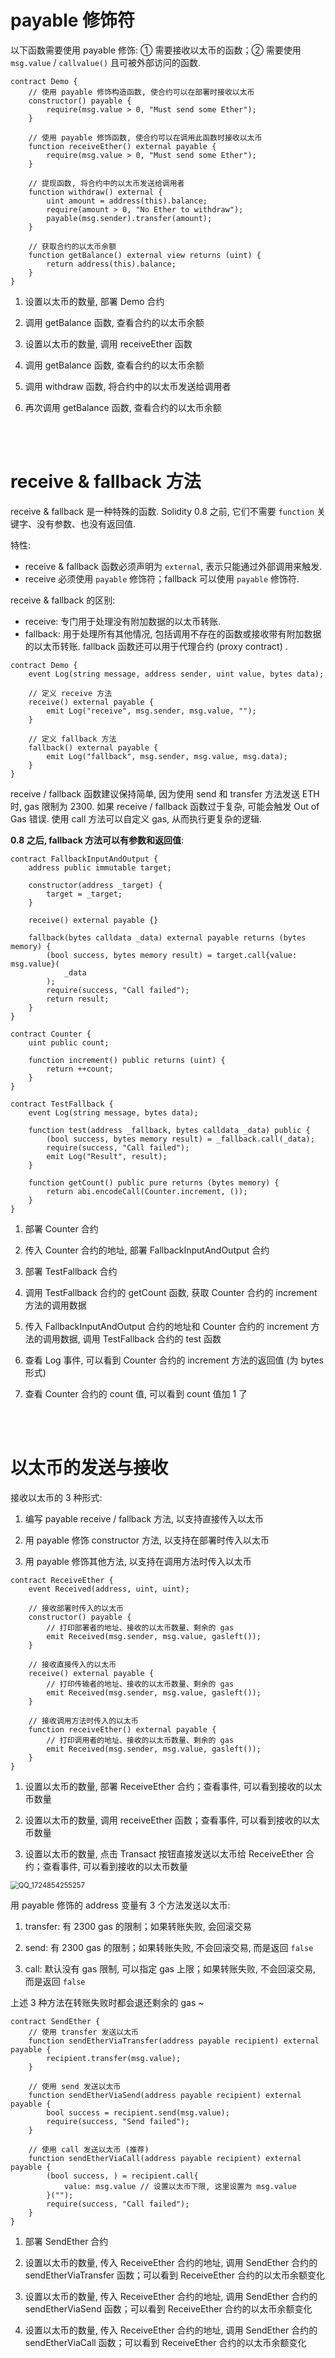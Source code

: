 # payable 修饰符

以下函数需要使用 payable 修饰: ① 需要接收以太币的函数；② 需要使用 `msg.value` / `callvalue()` 且可被外部访问的函数.

```solidity
contract Demo {
    // 使用 payable 修饰构造函数, 使合约可以在部署时接收以太币
    constructor() payable {
        require(msg.value > 0, "Must send some Ether");
    }

    // 使用 payable 修饰函数, 使合约可以在调用此函数时接收以太币
    function receiveEther() external payable {
        require(msg.value > 0, "Must send some Ether");
    }

    // 提现函数, 将合约中的以太币发送给调用者
    function withdraw() external {
        uint amount = address(this).balance;
        require(amount > 0, "No Ether to withdraw");
        payable(msg.sender).transfer(amount);
    }

    // 获取合约的以太币余额
    function getBalance() external view returns (uint) {
        return address(this).balance;
    }
}
```

1.  设置以太币的数量, 部署 Demo 合约

2.  调用 getBalance 函数, 查看合约的以太币余额

3.  设置以太币的数量, 调用 receiveEther 函数

4.  调用 getBalance 函数, 查看合约的以太币余额

5.  调用 withdraw 函数, 将合约中的以太币发送给调用者

6.  再次调用 getBalance 函数, 查看合约的以太币余额

<br><br>

# receive & fallback 方法

receive & fallback 是一种特殊的函数. Solidity 0.8 之前, 它们不需要 `function` 关键字、没有参数、也没有返回值.

特性:

-   receive & fallback 函数必须声明为 `external`, 表示只能通过外部调用来触发.
-   receive 必须使用 `payable` 修饰符；fallback 可以使用 `payable` 修饰符.

receive & fallback 的区别:

-   receive: 专门用于处理没有附加数据的以太币转账.
-   fallback: 用于处理所有其他情况, 包括调用不存在的函数或接收带有附加数据的以太币转账. fallback 函数还可以用于代理合约 (proxy contract) .

```solidity
contract Demo {
    event Log(string message, address sender, uint value, bytes data);

    // 定义 receive 方法
    receive() external payable {
        emit Log("receive", msg.sender, msg.value, "");
    }

    // 定义 fallback 方法
    fallback() external payable {
        emit Log("fallback", msg.sender, msg.value, msg.data);
    }
}
```

receive / fallback 函数建议保持简单, 因为使用 send 和 transfer 方法发送 ETH 时, gas 限制为 2300. 如果 receive / fallback 函数过于复杂, 可能会触发 Out of Gas 错误. 使用 call 方法可以自定义 gas, 从而执行更复杂的逻辑.

**0.8 之后, fallback 方法可以有参数和返回值**:

```solidity
contract FallbackInputAndOutput {
    address public immutable target;

    constructor(address _target) {
        target = _target;
    }

    receive() external payable {}

    fallback(bytes calldata _data) external payable returns (bytes memory) {
        (bool success, bytes memory result) = target.call{value: msg.value}(
            _data
        );
        require(success, "Call failed");
        return result;
    }
}

contract Counter {
    uint public count;

    function increment() public returns (uint) {
        return ++count;
    }
}

contract TestFallback {
    event Log(string message, bytes data);

    function test(address _fallback, bytes calldata _data) public {
        (bool success, bytes memory result) = _fallback.call(_data);
        require(success, "Call failed");
        emit Log("Result", result);
    }

    function getCount() public pure returns (bytes memory) {
        return abi.encodeCall(Counter.increment, ());
    }
}
```

1. 部署 Counter 合约

2. 传入 Counter 合约的地址, 部署 FallbackInputAndOutput 合约

3. 部署 TestFallback 合约

4. 调用 TestFallback 合约的 getCount 函数, 获取 Counter 合约的 increment 方法的调用数据

5. 传入 FallbackInputAndOutput 合约的地址和 Counter 合约的 increment 方法的调用数据, 调用 TestFallback 合约的 test 函数

6. 查看 Log 事件, 可以看到 Counter 合约的 increment 方法的返回值 (为 bytes 形式)

7. 查看 Counter 合约的 count 值, 可以看到 count 值加 1 了

<br><br>

# 以太币的发送与接收

接收以太币的 3 种形式:

1. 编写 payable receive / fallback 方法, 以支持直接传入以太币

2. 用 payable 修饰 constructor 方法, 以支持在部署时传入以太币

3. 用 payable 修饰其他方法, 以支持在调用方法时传入以太币

```solidity
contract ReceiveEther {
    event Received(address, uint, uint);

    // 接收部署时传入的以太币
    constructor() payable {
        // 打印部署者的地址、接收的以太币数量、剩余的 gas
        emit Received(msg.sender, msg.value, gasleft());
    }

    // 接收直接传入的以太币
    receive() external payable {
        // 打印传输者的地址、接收的以太币数量、剩余的 gas
        emit Received(msg.sender, msg.value, gasleft());
    }

    // 接收调用方法时传入的以太币
    function receiveEther() external payable {
        // 打印调用者的地址、接收的以太币数量、剩余的 gas
        emit Received(msg.sender, msg.value, gasleft());
    }
}
```

1. 设置以太币的数量, 部署 ReceiveEther 合约；查看事件, 可以看到接收的以太币数量

2. 设置以太币的数量, 调用 receiveEther 函数；查看事件, 可以看到接收的以太币数量

3. 设置以太币的数量, 点击 Transact 按钮直接发送以太币给 ReceiveEther 合约；查看事件, 可以看到接收的以太币数量

<img src="./picture/QQ_1724854255257.png" alt="QQ_1724854255257" style="zoom:80%;" />

<br>

用 payable 修饰的 address 变量有 3 个方法发送以太币:

1.  transfer: 有 2300 gas 的限制；如果转账失败, 会回滚交易

2.  send: 有 2300 gas 的限制；如果转账失败, 不会回滚交易, 而是返回 `false`

3.  call: 默认没有 gas 限制, 可以指定 gas 上限；如果转账失败, 不会回滚交易, 而是返回 `false`

上述 3 种方法在转账失败时都会退还剩余的 gas ~

```solidity
contract SendEther {
    // 使用 transfer 发送以太币
    function sendEtherViaTransfer(address payable recipient) external payable {
        recipient.transfer(msg.value);
    }

    // 使用 send 发送以太币
    function sendEtherViaSend(address payable recipient) external payable {
        bool success = recipient.send(msg.value);
        require(success, "Send failed");
    }

    // 使用 call 发送以太币 (推荐)
    function sendEtherViaCall(address payable recipient) external payable {
        (bool success, ) = recipient.call{
            value: msg.value // 设置以太币下限, 这里设置为 msg.value
        }("");
        require(success, "Call failed");
    }
}
```

1. 部署 SendEther 合约

2. 设置以太币的数量, 传入 ReceiveEther 合约的地址, 调用 SendEther 合约的 sendEtherViaTransfer 函数；可以看到 ReceiveEther 合约的以太币余额变化

3. 设置以太币的数量, 传入 ReceiveEther 合约的地址, 调用 SendEther 合约的 sendEtherViaSend 函数；可以看到 ReceiveEther 合约的以太币余额变化

4. 设置以太币的数量, 传入 ReceiveEther 合约的地址, 调用 SendEther 合约的 sendEtherViaCall 函数；可以看到 ReceiveEther 合约的以太币余额变化

<br><br>
